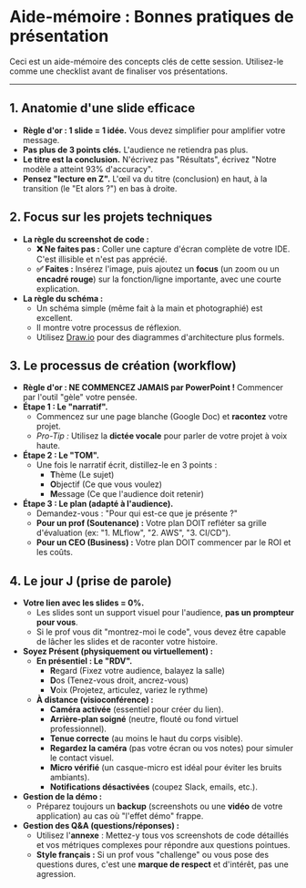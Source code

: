 # Aide-mémoire : Bonnes pratiques de présentation

Ceci est un aide-mémoire des concepts clés de cette session. Utilisez-le comme une checklist avant de finaliser vos présentations.

---

## 1. Anatomie d'une slide efficace

* **Règle d'or : 1 slide = 1 idée.** Vous devez simplifier pour amplifier votre message.
* **Pas plus de 3 points clés.** L'audience ne retiendra pas plus.
* **Le titre est la conclusion.** N'écrivez pas "Résultats", écrivez "Notre modèle a atteint 93% d'accuracy".
* **Pensez "lecture en Z".** L'œil va du titre (conclusion) en haut, à la transition (le "Et alors ?") en bas à droite.

## 2. Focus sur les projets techniques

* **La règle du screenshot de code :**
    * **❌ Ne faites pas :** Coller une capture d'écran complète de votre IDE. C'est illisible et n'est pas apprécié.
    * **✅ Faites :** Insérez l'image, puis ajoutez un **focus** (un zoom ou un **encadré rouge**) sur la fonction/ligne importante, avec une courte explication.
* **La règle du schéma :**
    * Un schéma simple (même fait à la main et photographié) est excellent.
    * Il montre votre processus de réflexion.
    * Utilisez [Draw.io](httpss://app.diagrams.net/) pour des diagrammes d'architecture plus formels.

## 3. Le processus de création (workflow)

* **Règle d'or : NE COMMENCEZ JAMAIS par PowerPoint !** Commencer par l'outil "gèle" votre pensée.
* **Étape 1 : Le "narratif".**
    * Commencez sur une page blanche (Google Doc) et **racontez** votre projet.
    * *Pro-Tip :* Utilisez la **dictée vocale** pour parler de votre projet à voix haute.
* **Étape 2 : Le "TOM".**
    * Une fois le narratif écrit, distillez-le en 3 points :
        * **T**hème (Le sujet)
        * **O**bjectif (Ce que vous voulez)
        * **M**essage (Ce que l'audience doit retenir)
* **Étape 3 : Le plan (adapté à l'audience).**
    * Demandez-vous : "Pour qui est-ce que je présente ?"
    * **Pour un prof (Soutenance) :** Votre plan DOIT refléter sa grille d'évaluation (ex: "1. MLflow", "2. AWS", "3. CI/CD").
    * **Pour un CEO (Business) :** Votre plan DOIT commencer par le ROI et les coûts.

## 4. Le jour J (prise de parole)

* **Votre lien avec les slides = 0%.**
    * Les slides sont un support visuel pour l'audience, **pas un prompteur pour vous**.
    * Si le prof vous dit "montrez-moi le code", vous devez être capable de lâcher les slides et de raconter votre histoire.
* **Soyez Présent (physiquement ou virtuellement) :**
    * **En présentiel : Le "RDV".**
        * **R**egard (Fixez votre audience, balayez la salle)
        * **D**os (Tenez-vous droit, ancrez-vous)
        * **V**oix (Projetez, articulez, variez le rythme)
    * **À distance (visioconférence) :**
        * **Caméra activée** (essentiel pour créer du lien).
        * **Arrière-plan soigné** (neutre, flouté ou fond virtuel professionnel).
        * **Tenue correcte** (au moins le haut du corps visible).
        * **Regardez la caméra** (pas votre écran ou vos notes) pour simuler le contact visuel.
        * **Micro vérifié** (un casque-micro est idéal pour éviter les bruits ambiants).
        * **Notifications désactivées** (coupez Slack, emails, etc.).
* **Gestion de la démo :**
    * Préparez toujours un **backup** (screenshots ou une **vidéo** de votre application) au cas où "l'effet démo" frappe.
* **Gestion des Q&A (questions/réponses) :**
    * Utilisez l'**annexe** : Mettez-y tous vos screenshots de code détaillés et vos métriques complexes pour répondre aux questions pointues.
    * **Style français :** Si un prof vous "challenge" ou vous pose des questions dures, c'est une **marque de respect** et d'intérêt, pas une agression.
